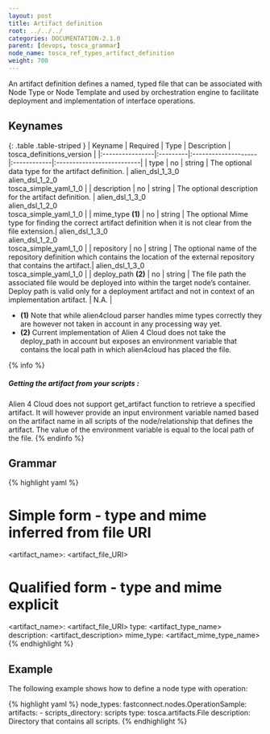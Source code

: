 ```yaml
---
layout: post
title: Artifact definition
root: ../../../
categories: DOCUMENTATION-2.1.0
parent: [devops, tosca_grammar]
node_name: tosca_ref_types_artifact_definition
weight: 700
---
```


An artifact definition defines a named, typed file that can be associated with Node Type or Node Template and used by orchestration engine to facilitate deployment and implementation of interface operations.

## Keynames

{: .table .table-striped }
| Keyname         | Required | Type                | Description | tosca_definitions_version |
|:----------------|:---------|:--------------------|:------------|:--------------------------|
| type | no | string | The optional data type for the artifact definition. | alien_dsl_1_3_0<br> alien_dsl_1_2_0<br> tosca_simple_yaml_1_0 |
| description | no | string | The optional description for the artifact definition. | alien_dsl_1_3_0<br> alien_dsl_1_2_0<br> tosca_simple_yaml_1_0 |
| mime_type __(1)__ | no | string | The optional Mime type for finding the correct artifact definition when it is not clear from the file extension.| alien_dsl_1_3_0<br> alien_dsl_1_2_0<br> tosca_simple_yaml_1_0 |
| repository | no | string | The optional name of the repository definition which contains the location of the external repository that contains the artifact.| alien_dsl_1_3_0<br> tosca_simple_yaml_1_0 |
| deploy_path __(2)__ | no | string | The file path the associated file would be deployed into within the target node’s container.<br> Deploy path is valid only for a deployment artifact and not in context of an implementation artifact. | N.A. |

* __(1)__ Note that while alien4cloud parser handles mime types correctly they are however not taken in account in any processing way yet.
* __(2)__ Current implementation of Alien 4 Cloud does not take the deploy_path in account but exposes an environment variable that contains the local path in which alien4cloud has placed the file.

{% info %}
<h5>Getting the artifact from your scripts :</h5>
Alien 4 Cloud does not support get_artifact function to retrieve a specified artifact. It will however provide an input environment variable named based on the artifact name in all scripts of the node/relationship that defines the artifact.
The value of the environment variable is equal to the local path of the file.
{% endinfo %}

## Grammar

{% highlight yaml %}
# Simple form - type and mime inferred from file URI
<artifact_name>: <artifact_file_URI>

# Qualified form - type and mime explicit
<artifact_name>: <artifact_file_URI>
type: <artifact_type_name>
description: <artifact_description>
mime_type: <artifact_mime_type_name>
{% endhighlight %}

## Example

The following example shows how to define a node type with operation:

{% highlight yaml %}
node_types:
  fastconnect.nodes.OperationSample:
    artifacts:
      - scripts_directory: scripts
        type: tosca.artifacts.File
        description: Directory that contains all scripts.
{% endhighlight %}
